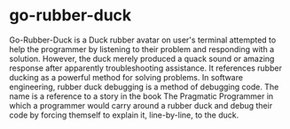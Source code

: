 # go-rubber-duck
Go-Rubber-Duck is a Duck rubber avatar on user's terminal attempted to help the programmer by listening to their problem and responding with a solution. However, the duck merely produced a quack sound or amazing response after apparently troubleshooting assistance. It references rubber ducking as a powerful method for solving problems. In software engineering, rubber duck debugging is a method of debugging code. The name is a reference to a story in the book The Pragmatic Programmer in which a programmer would carry around a rubber duck and debug their code by forcing themself to explain it, line-by-line, to the duck.
